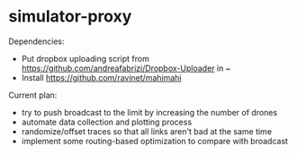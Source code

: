 # simulator-proxy
Dependencies:
- Put dropbox uploading script from https://github.com/andreafabrizi/Dropbox-Uploader in ~
- Install https://github.com/ravinet/mahimahi

Current plan:
- try to push broadcast to the limit by increasing the number of drones
- automate data collection and plotting process
- randomize/offset traces so that all links aren't bad at the same time
- implement some routing-based optimization to compare with broadcast

